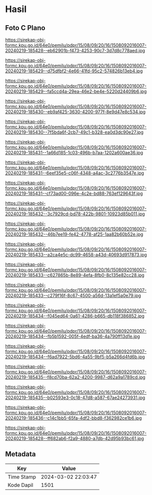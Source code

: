 # Hasil

## Foto C Plano

https://sirekap-obj-formc.kpu.go.id/64e0/pemilu/pdpr/15/08/09/20/16/1508092016007-20240219-185428--eb62901b-f473-4253-90c7-3d7d8c778aed.jpg

https://sirekap-obj-formc.kpu.go.id/64e0/pemilu/pdpr/15/08/09/20/16/1508092016007-20240219-185429--d75dfbf2-4e66-41fd-95c2-574826b13eb4.jpg

https://sirekap-obj-formc.kpu.go.id/64e0/pemilu/pdpr/15/08/09/20/16/1508092016007-20240219-185429--fa5ccd4a-29ea-46e2-be4e-5220d24409b6.jpg

https://sirekap-obj-formc.kpu.go.id/64e0/pemilu/pdpr/15/08/09/20/16/1508092016007-20240219-185430--eb9af425-3630-4200-977f-8e9d47e8c534.jpg

https://sirekap-obj-formc.kpu.go.id/64e0/pemilu/pdpr/15/08/09/20/16/1508092016007-20240219-185430--7f5bda6f-2cb7-49c1-b328-ea0d3dc90e27.jpg

https://sirekap-obj-formc.kpu.go.id/64e0/pemilu/pdpr/15/08/09/20/16/1508092016007-20240219-185431--1a66d185-1c03-496b-b7aa-1202a600ae36.jpg

https://sirekap-obj-formc.kpu.go.id/64e0/pemilu/pdpr/15/08/09/20/16/1508092016007-20240219-185431--6eef35e5-c06f-4348-a4ac-3c2776b3547e.jpg

https://sirekap-obj-formc.kpu.go.id/64e0/pemilu/pdpr/15/08/09/20/16/1508092016007-20240219-185431--cf73ad00-096e-4c2e-bd88-763ef129643f.jpg

https://sirekap-obj-formc.kpu.go.id/64e0/pemilu/pdpr/15/08/09/20/16/1508092016007-20240219-185432--3c7929cd-bd78-422b-9801-10923d85b011.jpg

https://sirekap-obj-formc.kpu.go.id/64e0/pemilu/pdpr/15/08/09/20/16/1508092016007-20240219-185432--46b7ee19-fe42-4778-af25-1aa82b60b52e.jpg

https://sirekap-obj-formc.kpu.go.id/64e0/pemilu/pdpr/15/08/09/20/16/1508092016007-20240219-185433--a2ca4e5c-dc99-4658-a43d-40693d917873.jpg

https://sirekap-obj-formc.kpu.go.id/64e0/pemilu/pdpr/15/08/09/20/16/1508092016007-20240219-185433--c627865b-8e89-4efa-8fb0-8c135e82cc28.jpg

https://sirekap-obj-formc.kpu.go.id/64e0/pemilu/pdpr/15/08/09/20/16/1508092016007-20240219-185433--c279f16f-8c67-4500-a56d-13a1ef5a0e79.jpg

https://sirekap-obj-formc.kpu.go.id/64e0/pemilu/pdpr/15/08/09/20/16/1508092016007-20240219-185434--f045ed64-0a61-4286-b665-db118f386852.jpg

https://sirekap-obj-formc.kpu.go.id/64e0/pemilu/pdpr/15/08/09/20/16/1508092016007-20240219-185434--fb5b1592-005f-4edf-ba36-4a790ff13d1e.jpg

https://sirekap-obj-formc.kpu.go.id/64e0/pemilu/pdpr/15/08/09/20/16/1508092016007-20240219-185434--f6ad7922-5bd6-4a55-9bf5-b5a266d4fd6b.jpg

https://sirekap-obj-formc.kpu.go.id/64e0/pemilu/pdpr/15/08/09/20/16/1508092016007-20240219-185435--f8cd70ba-62a2-4200-9987-d62a9a1789cd.jpg

https://sirekap-obj-formc.kpu.go.id/64e0/pemilu/pdpr/15/08/09/20/16/1508092016007-20240219-185435--b02593e3-0c18-47d8-a587-67ae24273931.jpg

https://sirekap-obj-formc.kpu.go.id/64e0/pemilu/pdpr/15/08/09/20/16/1508092016007-20240219-185436--c14c1bb5-65fa-4df2-bbd8-f362982ce1b6.jpg

https://sirekap-obj-formc.kpu.go.id/64e0/pemilu/pdpr/15/08/09/20/16/1508092016007-20240219-185428--ff682ab6-f2a9-4880-a7db-42d95b93bc61.jpg


## Metadata

| Key        | Value               |
| ---------- | ------------------- |
| Time Stamp | 2024-03-02 22:03:47 |
| Kode Dapil | 1501                |




